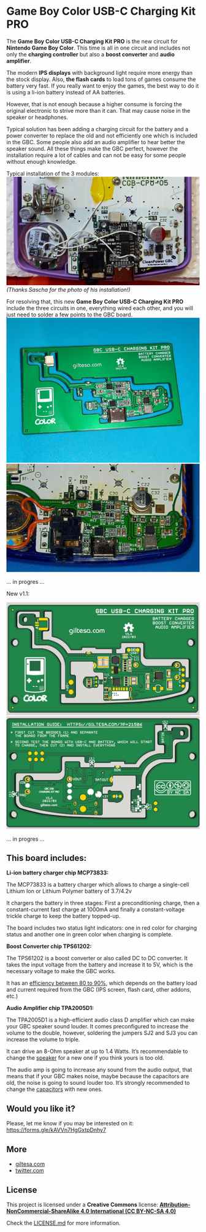 # Game Boy Color USB-C Charging Kit PRO

The **Game Boy Color USB-C Charging Kit PRO** is the new circuit for **Nintendo Game Boy Color**. This time is all in one circuit and includes not only the **charging controller** but also a **boost converter** and **audio amplifier**.

The modern **IPS displays** with background light require more energy than the stock display. Also, **the flash cards** to load tons of games consume the battery very fast. If you really want to enjoy the games, the best way to do it is using a li-ion battery instead of AA batteries.

However, that is not enough because a higher consume is forcing the original electronic to strive more than it can. That may cause noise in the speaker or headphones.

Typical solution has been adding a charging circuit for the battery and a power converter to replace the old and not efficiently one which is included in the GBC. Some people also add an audio amplifier to hear better the speaker sound. All these things make the GBC perfect, however the installation require a lot of cables and can not be easy for some people without enough knowledge.

Typical installation of the 3 modules:
![GBC](https://raw.githubusercontent.com/giltesa/Game-Boy-Color-USB-C-Charging-Kit-Pro/master/5.%20Photos/main/Sascha.jpg)
*(Thanks Sascha for the photo of his installation!)*

For resolving that, this new **Game Boy Color USB-C Charging Kit PRO** include the three circuits in one, everything wired each other, and you will just need to solder a few points to the GBC board.
![GBC](https://raw.githubusercontent.com/giltesa/Game-Boy-Color-USB-C-Charging-Kit-Pro/master/5.%20Photos/v1.0/IMG_20220306_161632.jpg)
![GBC](https://raw.githubusercontent.com/giltesa/Game-Boy-Color-USB-C-Charging-Kit-Pro/master/5.%20Photos/v1.0/2022-03-06%2017_08_10.jpg)

... in progres ...

New v1.1:

![GBC](https://raw.githubusercontent.com/giltesa/Game-Boy-Color-USB-C-Charging-Kit-Pro/master/5.%20Photos/v1.1/Game%20Boy%20Color%20USB-C%20Charging%20Kit%20PRO%20-%20top%20v1.1.jpg)
![GBC](https://raw.githubusercontent.com/giltesa/Game-Boy-Color-USB-C-Charging-Kit-Pro/master/5.%20Photos/v1.1/Game%20Boy%20Color%20USB-C%20Charging%20Kit%20PRO%20-%20bottom%20v1.1.jpg)

... in progres ...


## This board includes:

**Li-ion battery charger chip MCP73833:**

The MCP73833 is a battery charger which allows to charge a single-cell Lithium Ion or Lithium Polymer battery of 3.7/4.2v

It chargers the battery in three stages: First a preconditioning charge, then a constant-current fast charge at 1000mA and finally a constant-voltage trickle charge to keep the battery topped-up.

The board includes two status light indicators: one in red color for charging status and another one in green color when charging is complete.


**Boost Converter chip TPS61202:**

The TPS61202 is a boost converter or also called DC to DC converter. It takes the input voltage from the battery and increase it to 5V, which is the necessary voltage to make the GBC works.

It has an [efficiency between 80 to 90%](https://www.pololu.com/product/2564#lightbox-picture0J4685), which depends on the battery load and current required from the GBC (IPS screen, flash card, other addons, etc.)


**Audio Amplifier chip TPA2005D1:**

The TPA2005D1 is a high-efficient audio class D amplifier which can make your GBC speaker sound louder. It comes preconfigured to increase the volume to the double, however, soldering the jumpers SJ2 and SJ3 you can increase the volume to triple.

It can drive an 8-Ohm speaker at up to 1.4 Watts. It’s recommendable to change the [speaker](https://www.aliexpress.com/item/1005002313603099.html) for a new one if you think yours is too old.

The audio amp is going to increase any sound from the audio output, that means that if your GBC makes noise, maybe because the capacitors are old, the noise is going to sound louder too. It’s strongly recommended to change the [capacitors](https://www.aliexpress.com/item/1005002727830780.html) with new ones.


## Would you like it?

Please, let me know if you may be interested on it:
https://forms.gle/kAVVn7HgGxtpDnhy7


## More

- [giltesa.com](https://giltesa.com/en/nintendo-usb-c-charging-kit "giltesa.com")
- [twitter.com](https://twitter.com/giltesa/status/1503669454852481024 "twitter.com")


## License

This project is licensed under a **Creative Commons** license:
**[Attribution-NonCommercial-ShareAlike 4.0 International (CC BY-NC-SA 4.0) ](https://creativecommons.org/licenses/by-nc-sa/4.0/)**

Check the [LICENSE.md](LICENSE.md) for more information.